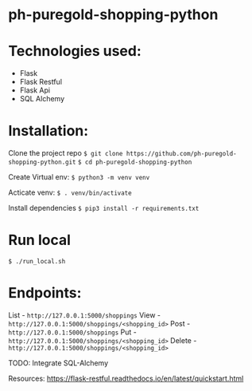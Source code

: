 # ph-puregold-shopping-python

# Technologies used:
- Flask
- Flask Restful
- Flask Api
- SQL Alchemy


# Installation:

Clone the project repo
`$ git clone https://github.com/ph-puregold-shopping-python.git`
`$ cd ph-puregold-shopping-python`

Create Virtual env:
`$ python3 -m venv venv`

Acticate venv:
`$ . venv/bin/activate`

Install dependencies
`$ pip3 install -r requirements.txt`

# Run local
`$ ./run_local.sh`

# Endpoints:
List - `http://127.0.0.1:5000/shoppings`
View - `http://127.0.0.1:5000/shoppings/<shopping_id>`
Post - `http://127.0.0.1:5000/shoppings`
Put  - `http://127.0.0.1:5000/shoppings/<shopping_id>`
Delete - `http://127.0.0.1:5000/shoppings/<shopping_id>` 

TODO:
Integrate SQL-Alchemy

Resources:
https://flask-restful.readthedocs.io/en/latest/quickstart.html
